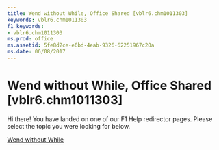 ```yaml
---
title: Wend without While, Office Shared [vblr6.chm1011303]
keywords: vblr6.chm1011303
f1_keywords:
- vblr6.chm1011303
ms.prod: office
ms.assetid: 5fe8d2ce-e6bd-4eab-9326-62251967c20a
ms.date: 06/08/2017
---
```



# Wend without While, Office Shared [vblr6.chm1011303]

Hi there! You have landed on one of our F1 Help redirector pages. Please select the topic you were looking for below.

[Wend without While](http://msdn.microsoft.com/library/6239f1c7-5ff4-8f63-bb74-8e83bbf24cf2%28Office.15%29.aspx)


